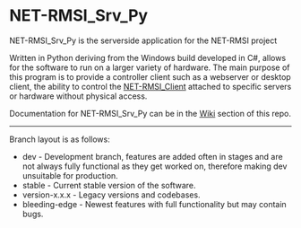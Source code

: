 # NET-RMSI_Srv_Py

NET-RMSI_Srv_Py is the serverside application for the NET-RMSI project

Written in Python deriving from the Windows build developed in C#, allows for the software to run on a larger variety of hardware. The main purpose of this program is to provide a controller client such as a webserver or desktop client, the ability to control the [NET-RMSI_Client](https://github.com/NET-RMSI/NET-RMSI_Client) attached to specific servers or hardware without physical access.


Documentation for NET-RMSI_Srv_Py can be in the [Wiki](https://github.com/NET-RMSI/NET-RMSI_Srv_Py/wiki) section of this repo.

***

Branch layout is as follows:
* dev - Development branch, features are added often in stages and are not always fully functional as they get worked on, therefore making dev unsuitable for production.
* stable - Current stable version of the software.
* version-x.x.x - Legacy versions and codebases.
* bleeding-edge - Newest features with full functionality but may contain bugs.
